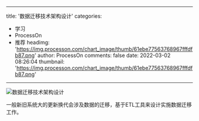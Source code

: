 
---
title: '数据迁移技术架构设计'
categories: 
 - 学习
 - ProcessOn
 - 推荐
headimg: 'https://img.processon.com/chart_image/thumb/61ebe77563768967fffdfb87.png'
author: ProcessOn
comments: false
date: 2022-03-02 08:26:04
thumbnail: 'https://img.processon.com/chart_image/thumb/61ebe77563768967fffdfb87.png'
---

<div>   
<img class="thumb" alt="数据迁移技术架构设计" src="https://img.processon.com/chart_image/thumb/61ebe77563768967fffdfb87.png" referrerpolicy="no-referrer">
<p>一般新旧系统大的更新换代会涉及数据的迁移，基于ETL工具来设计实施数据迁移工作。</p>  
</div>
            